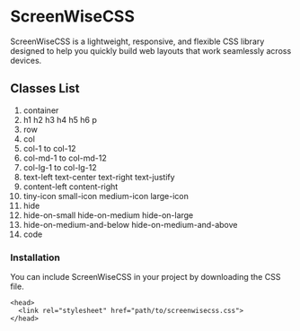 # ScreenWiseCSS
ScreenWiseCSS is a lightweight, responsive, and flexible CSS library designed to help you quickly build web layouts that work seamlessly across devices.
## Classes List
1. container
2. h1 h2 h3 h4 h5 h6 p
3. row
4. col
5. col-1 to col-12
6. col-md-1 to col-md-12
7. col-lg-1 to col-lg-12
8. text-left text-center text-right text-justify
9. content-left content-right
10. tiny-icon small-icon medium-icon large-icon
11. hide
12. hide-on-small hide-on-medium hide-on-large
13. hide-on-medium-and-below hide-on-medium-and-above
14. code

### Installation
You can include ScreenWiseCSS in your project by downloading the CSS file.
```html,
<head>
  <link rel="stylesheet" href="path/to/screenwisecss.css">
</head>
